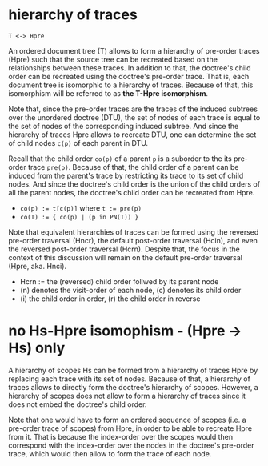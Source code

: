 
# hierarchy of traces

```
T <-> Hpre
```

An ordered document tree (T) allows to form a hierarchy of pre-order traces
(Hpre) such that the source tree can be recreated based on the relationships
between these traces. In addition to that, the doctree's child order can be
recreated using the doctree's pre-order trace. That is, each document tree
is isomorphic to a hierarchy of traces. Because of that, this isomorphism
will be referred to as **the T-Hpre isomorphism**.

Note that, since the pre-order traces are the traces of the induced subtrees
over the unordered doctree (DTU), the set of nodes of each trace is equal to
the set of nodes of the corresponding induced subtree. And since the hierarchy
of traces Hpre allows to recreate DTU, one can determine the set of child nodes
`c(p)` of each parent in DTU.

Recall that the child order `co(p)` of a parent `p` is a suborder to the its
pre-order trace `pre(p)`. Because of that, the child order of a parent can be
induced from the parent's trace by restricting its trace to its set of child
nodes. And since the doctree's child order is the union of the child orders
of all the parent nodes, the doctree's child order can be recreated from Hpre.

* `co(p) := t[c(p)]` where `t := pre(p)`
* `co(T) := { co(p) | (p in PN(T)) }`

Note that equivalent hierarchies of traces can be formed using the reversed
pre-order traversal (Hncr), the default post-order traversal (Hcin), and
even the reversed post-order traversal (Hcrn). Despite that, the focus in
the context of this discussion will remain on the default pre-order traversal
(Hpre, aka. Hnci).

* Hcrn := the (reversed) child order follwed by its parent node
* (n) denotes the visit-order of each node, (c) denotes its child order
* (i) the child order in order, (r) the child order in reverse

# no Hs-Hpre isomophism - (Hpre -> Hs) only

A hierarchy of scopes Hs can be formed from a hierarchy of traces Hpre by
replacing each trace with its set of nodes. Because of that, a hierarchy of
traces allows to directly form the doctree's hierarchy of scopes. However,
a hierarchy of scopes does not allow to form a hierarchy of traces since it
does not embed the doctree's child order.

Note that one would have to form an ordered sequence of scopes (i.e. a
pre-order trace of scopes) from Hpre, in order to be able to recreate Hpre
from it. That is because the index-order over the scopes would then correspond
with the index-order over the nodes in the doctree's pre-order trace, which
would then allow to form the trace of each node.
